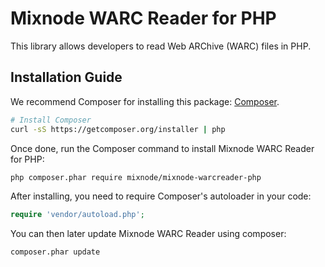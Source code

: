 # Mixnode WARC Reader for PHP
This library allows developers to read Web ARChive (WARC) files in PHP.

## Installation Guide

We recommend Composer for installing this package:
[Composer](http://getcomposer.org).

```bash
# Install Composer
curl -sS https://getcomposer.org/installer | php
```

Once done, run the Composer command to install Mixnode WARC Reader for PHP:

```bash
php composer.phar require mixnode/mixnode-warcreader-php
```

After installing, you need to require Composer's autoloader in your code:

```php
require 'vendor/autoload.php';
```

You can then later update Mixnode WARC Reader using composer:

 ```bash
composer.phar update
 ```

